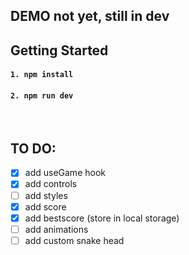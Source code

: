 ## DEMO not yet, still in dev

## Getting Started

#### `1. npm install`

#### `2. npm run dev`

<br>

## TO DO:

- [x] add useGame hook
- [x] add controls
- [ ] add styles
- [x] add score
- [x] add bestscore (store in local storage)
- [ ] add animations
- [ ] add custom snake head
